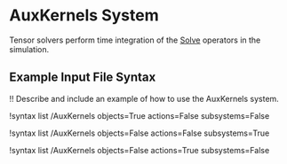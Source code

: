 # AuxKernels System

Tensor solvers perform time integration of the [Solve](Solve/index.md) operators in the simulation.

## Example Input File Syntax

!! Describe and include an example of how to use the AuxKernels system.

!syntax list /AuxKernels objects=True actions=False subsystems=False

!syntax list /AuxKernels objects=False actions=False subsystems=True

!syntax list /AuxKernels objects=False actions=True subsystems=False
